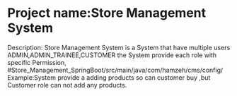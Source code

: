 # Project name:Store Management System
Description:
Store Management System is a System that have multiple users ADMIN,ADMIN_TRAINEE,CUSTOMER
the System provide each role with specific Permission,
#Store_Management_SpringBoot/src/main/java/com/hamzeh/cms/config/
Example:System provide a adding products so can customer buy ,but Customer role can not add any products.


